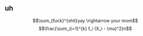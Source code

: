 uh
---
$$\sum_{fuck}^{shit}yay \rightarrow your mom$$
$$\frac{\sum_{i=1}^{k} f_i (X_i - \mu)^2}n$$

